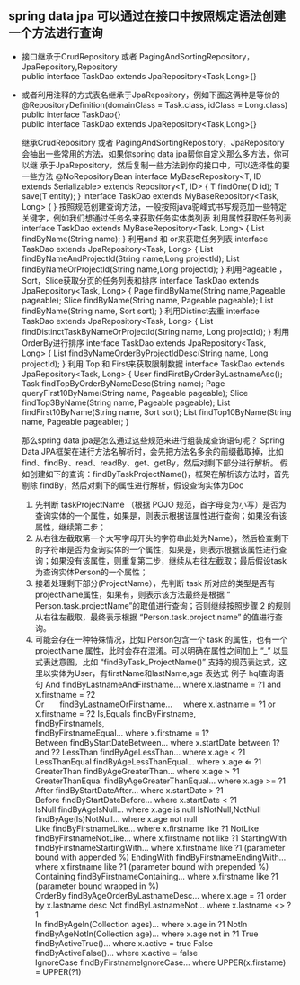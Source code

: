 spring data jpa 可以通过在接口中按照规定语法创建一个方法进行查询
---
* 接口继承于CrudRepository 或者 PagingAndSortingRepository，JpaRepository,Repository  
  public interface TaskDao extends JpaRepository<Task,Long>{} 

* 或者利用注释的方式表名继承于JpaRepository，例如下面这俩种是等价的 
  @RepositoryDefinition(domainClass = Task.class, idClass = Long.class) 
  public interface TaskDao{}  
  public interface TaskDao extends JpaRepository<Task,Long>{} 
  
    继承CrudRepository 或者 PagingAndSortingRepository，JpaRepository会抽出一些常用的方法，如果你spring data jpa帮你自定义那么多方法，你可以继 承于JpaRepository，然后复制一些方法到你的接口中，可以选择性的要一些方法
    @NoRepositoryBean
    interface MyBaseRepository<T, ID extends Serializable> extends Repository<T, ID> {
        T findOne(ID id);
        T save(T entity);
    }
    interface TaskDao extends MyBaseRepository<Task, Long> {
    }
    按照规范创建查询方法，一般按照java驼峰式书写规范加一些特定关键字，例如我们想通过任务名来获取任务实体类列表
利用属性获取任务列表
    interface TaskDao extends MyBaseRepository<Task, Long> {
        List<Task> findByName(String name);
    }
    利用and 和 or来获取任务列表
    interface TaskDao extends JpaRepository<Task, Long> {
        List<Task> findByNameAndProjectId(String name,Long projectId);
        List<Task> findByNameOrProjectId(String name,Long projectId);
    }
    利用Pageable ，Sort，Slice获取分页的任务列表和排序
    interface TaskDao extends JpaRepository<Task, Long> {
        Page<Task> findByName(String name,Pageable pageable);
        Slice<Task> findByName(String name, Pageable pageable);
        List<Task> findByName(String name, Sort sort);
    }
    利用Distinct去重
    interface TaskDao extends JpaRepository<Task, Long> {
        List<Person> findDistinctTaskByNameOrProjectId(String name, Long projectId);
    }
    利用OrderBy进行排序
    interface TaskDao extends JpaRepository<Task, Long> {
        List<Person> findByNameOrderByProjectIdDesc(String name, Long projectId);
    }
    利用 Top 和 First来获取限制数据
    interface TaskDao extends JpaRepository<Task, Long> {
        User findFirstByOrderByLastnameAsc();
        Task findTopByOrderByNameDesc(String name);
        Page<Task> queryFirst10ByName(String name, Pageable pageable);
        Slice<Task> findTop3ByName(String name, Pageable pageable);
        List<Task> findFirst10ByName(String name, Sort sort);
        List<Task> findTop10ByName(String name, Pageable pageable);
    }
 
    那么spring data jpa是怎么通过这些规范来进行组装成查询语句呢？
    Spring Data JPA框架在进行方法名解析时，会先把方法名多余的前缀截取掉，比如 find、findBy、read、readBy、get、getBy，然后对剩下部分进行解析。
假如创建如下的查询：findByTaskProjectName()，框架在解析该方法时，首先剔除 findBy，然后对剩下的属性进行解析，假设查询实体为Doc
    1. 先判断 taskProjectName （根据 POJO 规范，首字母变为小写）是否为查询实体的一个属性，如果是，则表示根据该属性进行查询；如果没有该属性，继续第二步；
    2. 从右往左截取第一个大写字母开头的字符串此处为Name），然后检查剩下的字符串是否为查询实体的一个属性，如果是，则表示根据该属性进行查询；如果没有该属性，则重复第二步，继续从右往左截取；最后假设task为查询实体Person的一个属性；
    3. 接着处理剩下部分(ProjectName），先判断 task 所对应的类型是否有projectName属性，如果有，则表示该方法最终是根据 “ Person.task.projectName”的取值进行查询；否则继续按照步骤 2 的规则从右往左截取，最终表示根据 “Person.task.project.name” 的值进行查询。
    4. 可能会存在一种特殊情况，比如 Person包含一个 task 的属性，也有一个 projectName 属性，此时会存在混淆。可以明确在属性之间加上 “_” 以显式表达意图，比如 “findByTask_ProjectName()”
    支持的规范表达式，这里以实体为User，有firstName和lastName,age 
    表达式             例子                            hql查询语句 
    And               findByLastnameAndFirstname…     where x.lastname = ?1 and x.firstname = ?2  
    Or                findByLastnameOrFirstname…      where x.lastname = ?1 or x.firstname = ?2 
    Is,Equals         findByFirstname,  
                      findByFirstnameIs,  
                      findByFirstnameEqual…           where x.firstname = 1?  
    Between           findByStartDateBetween…         where x.startDate between 1? and ?2 
    LessThan          findByAgeLessThan…              where x.age < ?1  
    LessThanEqual     findByAgeLessThanEqual…         where x.age ⇐ ?1  
    GreaterThan       findByAgeGreaterThan…           where x.age > ?1  
    GreaterThanEqual  findByAgeGreaterThanEqual…      where x.age >= ?1 
    After             findByStartDateAfter…           where x.startDate > ?1  
    Before            findByStartDateBefore…          where x.startDate < ?1  
    IsNull            findByAgeIsNull…                where x.age is null 
    IsNotNull,NotNull findByAge(Is)NotNull…           where x.age not null  
    Like              findByFirstnameLike…            where x.firstname like ?1 
    NotLike           findByFirstnameNotLike…         where x.firstname not like ?1 
    StartingWith      findByFirstnameStartingWith…    where x.firstname like ?1 (parameter bound with appended %) 
    EndingWith        findByFirstnameEndingWith…      where x.firstname like ?1 (parameter bound with prepended %)  
    Containing        findByFirstnameContaining…      where x.firstname like ?1 (parameter bound wrapped in %)  
    OrderBy           findByAgeOrderByLastnameDesc…   where x.age = ?1 order by x.lastname desc 
    Not               findByLastnameNot…              where x.lastname <> ?1  
    In                findByAgeIn(Collection ages)…   where x.age in ?1 
    NotIn             findByAgeNotIn(Collection age)… where x.age not in ?1 
    True              findByActiveTrue()…             where x.active = true 
    False             findByActiveFalse()…            where x.active = false  
    IgnoreCase        findByFirstnameIgnoreCase…      where UPPER(x.firstame) = UPPER(?1) 


